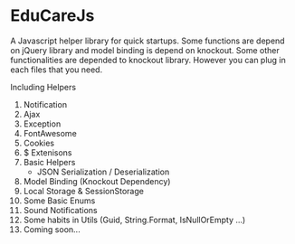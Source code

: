 # EduCareJs

A Javascript helper library for quick startups. Some functions are depend on jQuery library and model binding is depend on knockout. Some other functionalities are depended to knockout library. However you can plug in each files that you need.

Including Helpers

1. Notification
2. Ajax
3. Exception
4. FontAwesome
5. Cookies
6. $ Extenisons
7. Basic Helpers
    - JSON Serialization / Deserialization
8. Model Binding (Knockout Dependency)
9. Local Storage & SessionStorage
10. Some Basic Enums
11. Sound Notifications
13. Some habits in Utils (Guid, String.Format, IsNullOrEmpty ...)
14. Coming soon...
